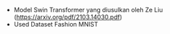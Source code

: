 - Model Swin Transformer yang diusulkan oleh Ze Liu (https://arxiv.org/pdf/2103.14030.pdf)
- Used Dataset Fashion MNIST 
